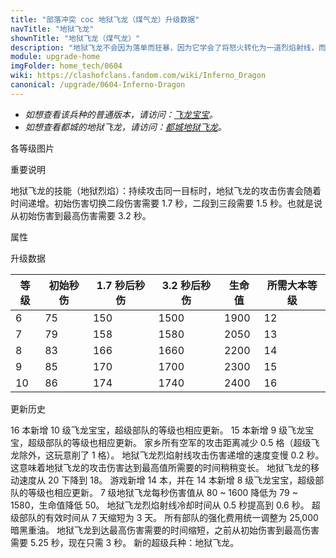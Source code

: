 ```yaml
---
title: "部落冲突 coc 地狱飞龙（煤气龙）升级数据"
navTitle: "地狱飞龙"
shownTitle: "地狱飞龙（煤气龙）"
description: "地狱飞龙不会因为落单而狂暴，因为它学会了将怒火转化为一道烈焰射线，而且射线造成的伤害会随着时间递增！"
module: upgrade-home
imgFolder: home_tech/0604
wiki: https://clashofclans.fandom.com/wiki/Inferno_Dragon
canonical: /upgrade/0604-Inferno-Dragon
---
```


- *如想查看该兵种的普通版本，请访问：[飞龙宝宝](/upgrade/000a-Baby-Dragon)。*
- *如想查看都城的地狱飞龙，请访问：[都城地狱飞龙](/upgrade/200e-Inferno-Dragon)。*

<UnitInfo :folder="$frontmatter.imgFolder" imgSrc="Inferno_Dragon_info.png" :imgAlt="$frontmatter.navTitle" :description="$frontmatter.description" />

<SmallTitle>各等级图片</SmallTitle>

<Panel>
    <UnitImgGroup :folder="$frontmatter.imgFolder">
        <UnitImg imgTitle="所有等级" imgSrc="Inferno_Dragon6.png" />
    </UnitImgGroup>
</Panel>

<SmallTitle>重要说明</SmallTitle>

地狱飞龙的技能（地狱烈焰）：持续攻击同一目标时，地狱飞龙的攻击伤害会随着时间递增。初始伤害切换二段伤害需要 1.7 秒，二段到三段需要 1.5 秒。也就是说从初始伤害到最高伤害需要 3.2 秒。

<SmallTitle>属性</SmallTitle>

<UnitProperties>
    <UnitProperty pKey="攻击偏好" pValue="无" />
    <UnitProperty pKey="伤害类型" pValue="单体伤害" />
    <UnitProperty pKey="攻击的目标" pValue="地面和空中目标" />
    <UnitProperty pKey="占据人口" pValue="15" />
    <UnitProperty pKey="移动速度" pValue="2.25 格/秒" />
    <UnitProperty pKey="攻击速度" pValue="0.128 秒/次" />
    <UnitProperty pKey="攻击距离" pValue="3.5 格" />
    <UnitProperty pKey="技能冷却时间" pValue="0.6 秒" />
    <UnitProperty pKey="最低飞龙宝宝等级" pValue="6" />
    <UnitProperty pKey="最低大本等级" pValue="12" />
    <UnitProperty pKey="强化费用" pValue="2.5 万黑油" />
    <UnitProperty pKey="强化有效期" pValue="3 天" />
    <UnitProperty pKey="训练时间" pValue="135" :isTrainingTime="true" />
</UnitProperties>

<SmallTitle>升级数据</SmallTitle>

<UnitTable>

| 等级 |  初始秒伤  |  1.7 秒后秒伤  | 3.2 秒后秒伤 | 生命值 |所需大本等级|
| ---- |    ----   |      ----     |     ----    |  ---- |    ----   |
|   6  |     75    |      150      |     1500    |  1900 |     12    |
|   7  |     79    |      158      |     1580    |  2050 |     13    |
|   8  |     83    |      166      |     1660    |  2200 |     14    |
|   9  |     85    |      170      |     1700    |  2300 |     15    |
|  10  |     86    |      174      |     1740    |  2400 |     16    |
</UnitTable>

<SmallTitle>更新历史</SmallTitle>

<Timeline>
    <TimelineItem date="2024/02/27">
        <TimelineRow>16 本新增 10 级飞龙宝宝，超级部队的等级也相应更新。</TimelineRow>
    </TimelineItem>
    <TimelineItem date="2023/06/12">
        <TimelineRow>15 本新增 9 级飞龙宝宝，超级部队的等级也相应更新。</TimelineRow>
    </TimelineItem>
    <TimelineItem date="2022/05/02">
        <TimelineRow>家乡所有空军的攻击距离减少 0.5 格（超级飞龙除外，这玩意削了 1 格）。</TimelineRow>
    </TimelineItem>
    <TimelineItem date="2021/09/27">
        <TimelineRow>地狱飞龙烈焰射线攻击伤害递增的速度变慢 0.2 秒。 这意味着地狱飞龙的攻击伤害达到最高值所需要的时间稍稍变长。</TimelineRow>
    </TimelineItem>
    <TimelineItem date="2021/04/29">
        <TimelineRow>地狱飞龙的移动速度从 20 下降到 18。</TimelineRow>
    </TimelineItem>
    <TimelineItem date="2021/04/12">
        <TimelineRow>游戏新增 14 本，并在 14 本新增 8 级飞龙宝宝，超级部队的等级也相应更新。</TimelineRow>
        <TimelineRow>7 级地狱飞龙每秒伤害值从 80 ~ 1600 降低为 79 ~ 1580，生命值降低 50。</TimelineRow>
        <TimelineRow>地狱飞龙烈焰射线冷却时间从 0.5 秒提高到 0.6 秒。</TimelineRow>
    </TimelineItem>
    <TimelineItem date="2020/12/07">
        <TimelineRow>超级部队的有效时间从 7 天缩短为 3 天。</TimelineRow>
        <TimelineRow>所有部队的强化费用统一调整为 25,000 暗黑重油。</TimelineRow>
    </TimelineItem>
    <TimelineItem date="2020/10/12">
        <TimelineRow>地狱飞龙到达最高伤害需要的时间缩短，之前从初始伤害到最高伤害需要 5.25 秒，现在只需 3 秒。</TimelineRow>
    </TimelineItem>
    <TimelineItem date="2020/06/22">
        <TimelineRow>新的超级兵种：地狱飞龙。</TimelineRow>
    </TimelineItem>
    <TimelineItem :historyBottom="true" />
</Timeline>